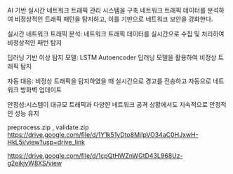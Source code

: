 AI 기반 실시간 네트워크 트래픽 관리 시스템을 구축 
네트워크 트래픽 데이터를 분석하여 비정상적인 트래픽 패턴을 탐지하고, 이를 기반으로 네트워크 보안을 강화한다.​

실시간 네트워크 트래픽 분석:​ 네트워크 트래픽 데이터를 실시간으로 수집 및 처리하여 비정상적인 패턴 탐지​

딥러닝 기반 이상 탐지 모델:​ LSTM Autoencoder 딥러닝 모델을 활용하여 비정상 트래픽 탐지​

자동 대응:​ 비정상 트래픽을 탐지하였을 때 실시간으로 경고를 전송하고 자동으로 네트워크 방화벽 업데이트​

안정성:​시스템이 대규모 트래픽과 다양한 네트워크 공격 상황에서도 지속적으로 안정적인 성능 유지​



​preprocess.zip , validate.zip
https://drive.google.com/file/d/1Y1k51yDto8MjIpVO34aC0HJxwH-HkL5j/view?usp=drive_link

https://drive.google.com/file/d/1cpQtHWZnWGtD43L968Uz-g2eikjyW8XS/view


